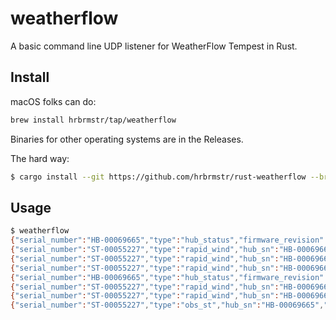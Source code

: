 #  weatherflow

A basic command line UDP listener for WeatherFlow Tempest in Rust.

## Install

macOS folks can do:

```bash
brew install hrbrmstr/tap/weatherflow
```

Binaries for other operating systems are in the Releases.

The hard way:

```bash
$ cargo install --git https://github.com/hrbrmstr/rust-weatherflow --branch batman # install it (~/.cargo/bin/weatherflow)
```

## Usage

```bash
$ weatherflow
{"serial_number":"HB-00069665","type":"hub_status","firmware_revision":"177","uptime":9637534,"rssi":-58,"timestamp":1665138632,"reset_flags":"BOR,PIN,POR","seq":962685,"radio_stats":[25,1,0,3,16637],"mqtt_stats":[128,177]}
{"serial_number":"ST-00055227","type":"rapid_wind","hub_sn":"HB-00069665","ob":[1665138633,0.00,0]}
{"serial_number":"ST-00055227","type":"rapid_wind","hub_sn":"HB-00069665","ob":[1665138636,0.00,0]}
{"serial_number":"ST-00055227","type":"rapid_wind","hub_sn":"HB-00069665","ob":[1665138639,0.00,0]}
{"serial_number":"HB-00069665","type":"hub_status","firmware_revision":"177","uptime":9637544,"rssi":-58,"timestamp":1665138642,"reset_flags":"BOR,PIN,POR","seq":962686,"radio_stats":[25,1,0,3,16637],"mqtt_stats":[128,177]}
{"serial_number":"ST-00055227","type":"rapid_wind","hub_sn":"HB-00069665","ob":[1665138642,0.00,0]}
{"serial_number":"ST-00055227","type":"rapid_wind","hub_sn":"HB-00069665","ob":[1665138645,0.00,0]}
{"serial_number":"ST-00055227","type":"obs_st","hub_sn":"HB-00069665","obs":[[1665138647,0.00,0.00,0.00,0,3,1006.96,8.34,97.75,31,0.00,0,0.000000,0,0,0,2.646,1]],"firmware_revision":165}
```